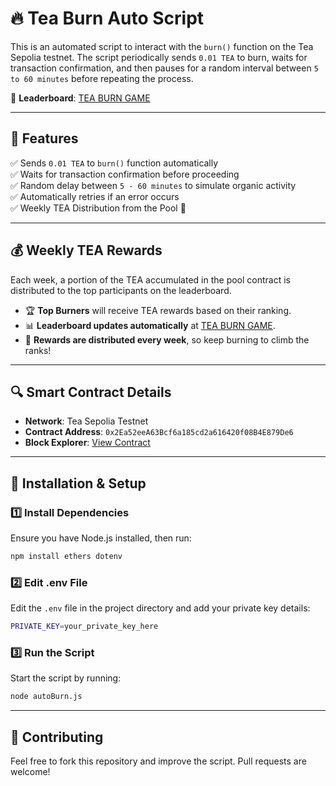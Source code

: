 # 🔥 Tea Burn Auto Script

This is an automated script to interact with the `burn()` function on the Tea Sepolia testnet. The script periodically sends `0.01 TEA` to burn, waits for transaction confirmation, and then pauses for a random interval between `5 to 60 minutes` before repeating the process.

🔗 **Leaderboard**: [TEA BURN GAME](https://tea-burn.truthnode.xyz)

---

## 📌 Features
✅ Sends `0.01 TEA` to `burn()` function automatically  
✅ Waits for transaction confirmation before proceeding  
✅ Random delay between `5 - 60 minutes` to simulate organic activity  
✅ Automatically retries if an error occurs  
✅ Weekly TEA Distribution from the Pool 🎉  

---

## 💰 Weekly TEA Rewards
Each week, a portion of the TEA accumulated in the pool contract is distributed to the top participants on the leaderboard.

- 🏆 **Top Burners** will receive TEA rewards based on their ranking.
- 📊 **Leaderboard updates automatically** at [TEA BURN GAME](https://tea-burn.truthnode.xyz).
- 🔄 **Rewards are distributed every week**, so keep burning to climb the ranks!

---

## 🔍 Smart Contract Details
- **Network**: Tea Sepolia Testnet  
- **Contract Address**: `0x2Ea52eeA63Bcf6a185cd2a616420f08B4E879De6`  
- **Block Explorer**: [View Contract](https://sepolia.tea.xyz/0x2Ea52eeA63Bcf6a185cd2a616420f08B4E879De6)

---

## 🚀 Installation & Setup

### 1️⃣ Install Dependencies
Ensure you have Node.js installed, then run:
```sh
npm install ethers dotenv
```

### 2️⃣ Edit .env File
Edit the `.env` file in the project directory and add your private key details:
```sh
PRIVATE_KEY=your_private_key_here
```

### 3️⃣ Run the Script
Start the script by running:
```sh
node autoBurn.js
```

---

## 🤝 Contributing
Feel free to fork this repository and improve the script. Pull requests are welcome!

